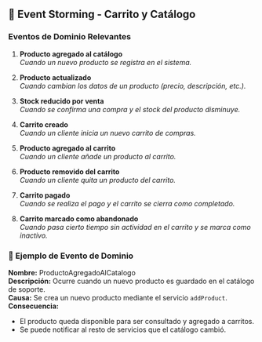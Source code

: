 ## 🧩 Event Storming - Carrito y Catálogo

### Eventos de Dominio Relevantes

1. **Producto agregado al catálogo**  
   _Cuando un nuevo producto se registra en el sistema._

2. **Producto actualizado**  
   _Cuando cambian los datos de un producto (precio, descripción, etc.)._

3. **Stock reducido por venta**  
   _Cuando se confirma una compra y el stock del producto disminuye._

4. **Carrito creado**  
   _Cuando un cliente inicia un nuevo carrito de compras._

5. **Producto agregado al carrito**  
   _Cuando un cliente añade un producto al carrito._

6. **Producto removido del carrito**  
   _Cuando un cliente quita un producto del carrito._

7. **Carrito pagado**  
   _Cuando se realiza el pago y el carrito se cierra como completado._

8. **Carrito marcado como abandonado**  
   _Cuando pasa cierto tiempo sin actividad en el carrito y se marca como inactivo._

### 📢 Ejemplo de Evento de Dominio

**Nombre:** ProductoAgregadoAlCatalogo  
**Descripción:** Ocurre cuando un nuevo producto es guardado en el catálogo de soporte.  
**Causa:** Se crea un nuevo producto mediante el servicio `addProduct`.  
**Consecuencia:**  
- El producto queda disponible para ser consultado y agregado a carritos.  
- Se puede notificar al resto de servicios que el catálogo cambió.
